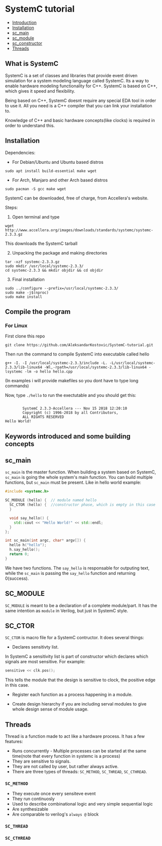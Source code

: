 # SystemC tutorial

- [Introduction](#what-is-systemc)
- [Installation](#installation)
- [sc_main](#sc_main)
- [sc_module](#sc_module)
- [sc_constructor](#sc_ctor)
- [Threads](#threads)
## What is SystemC

SystemC is a set of classes and libraries that provide event driven simulation for a system modeling language called SystemC. Its a way to enable hardware modeling functionality for C++. SystemC is based on C++, which gives it speed and flexibility.

Being based on C++, SystemC doesnt require any special EDA tool in order to use it. All you need is a C++ compiler that you can link your installation to.

Knowledge of C++ and basic hardware concepts(like clocks) is required in order to understand this.

## Installation

Dependencies:

- For Debian/Ubuntu and Ubuntu based distros
```
sudo apt install build-essential make wget
```

- For Arch, Manjaro and other Arch based distros
```
sudo pacman -S gcc make wget
```

SystemC can be downloaded, free of charge, from Accellera's website.

Steps:
1. Open terminal and type
```
wget http://www.accellera.org/images/downloads/standards/systemc/systemc-2.3.3.gz
```
This downloads the SystemC tarball

2. Unpacking the package and making directories
```
tar -xzf systemc-2.3.3.gz
sudo mkdir /usr/local/systemc-2.3.3/
cd systemc-2.3.3 && mkdir objdir && cd objdir
```

3. Final installation
```
sudo ../configure --prefix=/usr/local/systemc-2.3.3/
sudo make -j$(nproc)
sudo make install
```

## Compile the program

### For Linux

First clone this repo

```
git clone https://github.com/AleksandarKostovic/SystemC-tutorial.git
```

Then run the command to compile SystemC into executable called hello

```
g++ -I. -I /usr/local/systemc-2.3.3/include -L. -L/usr/local/systemc-2.3.3/lib-linux64 -Wl,-rpath=/usr/local/systemc-2.3.3/lib-linux64 -lsystemc -lm -o hello hello.cpp
```

(In examples i will provide makefiles so you dont have to type long commands)


Now, type `./hello` to run the exectutable and you should get this:

```

        SystemC 2.3.3-Accellera --- Nov 15 2018 12:20:10
        Copyright (c) 1996-2018 by all Contributors,
        ALL RIGHTS RESERVED
Hello World!

```

## Keywords introduced and some building concepts

## sc_main
`sc_main` is the master function. When building a system based on SystemC, `sc_main` is going the whole system's main function. You can build multiple functions, but `sc_main` must be present. Like in hello world example:

```c++
#include <systemc.h>

SC_MODULE (hello) {  // module named hello
  SC_CTOR (hello) {  //constructor phase, which is empty in this case
  }

  void say_hello() {
    std::cout << "Hello World!" << std::endl;
  }
};

int sc_main(int argc, char* argv[]) {
  hello h("hello");
  h.say_hello();
  return 0;
}
```

We have two functions. The `say_hello` is responsable for outputing text, while the `sc_main` is passing the `say_hello` function and returning 0(success).

## SC_MODULE

`SC_MODULE` is meant to be a declaration of a complete module/part. It has the same intention as `module` in Verilog, but just in SystemC style.

## SC_CTOR

`SC_CTOR` is macro file for a SystemC contructor. It does several things:
 - Declares sensitivty list.
 
 In SystemC a sensitivity list is part of constructor which declares which signals are most sensitive. For example:
 
 ```c++
 sensitive << clk.pos(); 
 ```
 This tells the module that the design is sensitive to clock, the positive edge in this case.
 
 - Register each function as a process happening in a module.
 
 - Create design hierarchy if you are including serval modules to give whole design sense of module usage.
 
 ## Threads
 
 Thread is a function made to act like a hardware process. It has a few features:
 - Runs concurrently - Multiple processes can be started at the same time(note that every function in systemc is a process)
 - They are sensitive to signals.
 - They are not called by user, but rather always active.
 - There are three types of threads: `SC_METHOD`, `SC_THREAD`, `SC_CTHREAD`.
 
### `SC_METHOD`
- They execute once every sensiteve event
- They run continuosly
- Used to describe combinational logic and very simple sequential logic
- Are synthesizable
- Are comparable to verilog's `always @` block

### `SC_THREAD`

### `SC_CTHREAD`
